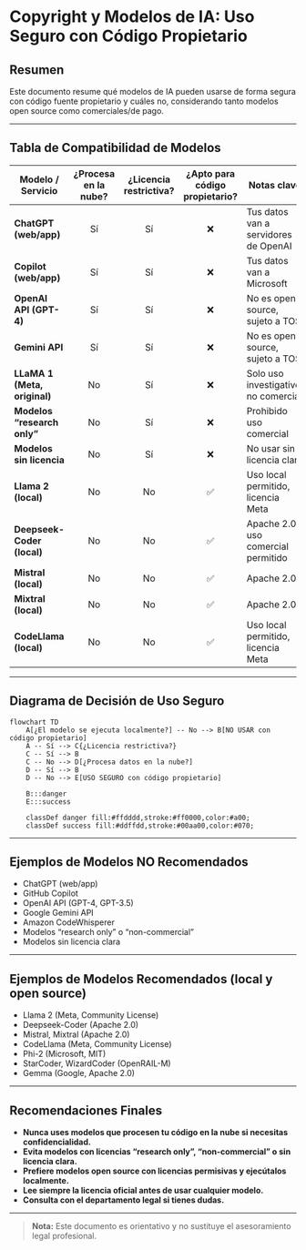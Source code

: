 # Copyright y Modelos de IA: Uso Seguro con Código Propietario

## Resumen

Este documento resume qué modelos de IA pueden usarse de forma segura con código fuente propietario y cuáles no, considerando tanto modelos open source como comerciales/de pago.

---

## Tabla de Compatibilidad de Modelos

| Modelo / Servicio         | ¿Procesa en la nube? | ¿Licencia restrictiva? | ¿Apto para código propietario? | Notas clave                                  |
|--------------------------|:-------------------:|:----------------------:|:------------------------------:|----------------------------------------------|
| **ChatGPT (web/app)**        |        Sí           |         Sí             |              ❌                | Tus datos van a servidores de OpenAI         |
| **Copilot (web/app)**        |        Sí           |         Sí             |              ❌                | Tus datos van a Microsoft                    |
| **OpenAI API (GPT-4)**       |        Sí           |         Sí             |              ❌                | No es open source, sujeto a TOS              |
| **Gemini API**               |        Sí           |         Sí             |              ❌                | No es open source, sujeto a TOS              |
| **LLaMA 1 (Meta, original)** |        No           |         Sí             |              ❌                | Solo uso investigativo, no comercial         |
| **Modelos “research only”**  |        No           |         Sí             |              ❌                | Prohibido uso comercial                      |
| **Modelos sin licencia**     |        No           |         Sí             |              ❌                | No usar sin licencia clara                   |
| **Llama 2 (local)**          |        No           |         No             |              ✅                | Uso local permitido, licencia Meta           |
| **Deepseek-Coder (local)**   |        No           |         No             |              ✅                | Apache 2.0, uso comercial permitido          |
| **Mistral (local)**          |        No           |         No             |              ✅                | Apache 2.0                                   |
| **Mixtral (local)**          |        No           |         No             |              ✅                | Apache 2.0                                   |
| **CodeLlama (local)**        |        No           |         No             |              ✅                | Uso local permitido, licencia Meta           |

---

## Diagrama de Decisión de Uso Seguro

```mermaid
flowchart TD
    A[¿El modelo se ejecuta localmente?] -- No --> B[NO USAR con código propietario]
    A -- Sí --> C{¿Licencia restrictiva?}
    C -- Sí --> B
    C -- No --> D[¿Procesa datos en la nube?]
    D -- Sí --> B
    D -- No --> E[USO SEGURO con código propietario]

    B:::danger
    E:::success

    classDef danger fill:#ffdddd,stroke:#ff0000,color:#a00;
    classDef success fill:#ddffdd,stroke:#00aa00,color:#070;
```

---

## Ejemplos de Modelos NO Recomendados

- ChatGPT (web/app)
- GitHub Copilot
- OpenAI API (GPT-4, GPT-3.5)
- Google Gemini API
- Amazon CodeWhisperer
- Modelos “research only” o “non-commercial”
- Modelos sin licencia clara

---

## Ejemplos de Modelos Recomendados (local y open source)

- Llama 2 (Meta, Community License)
- Deepseek-Coder (Apache 2.0)
- Mistral, Mixtral (Apache 2.0)
- CodeLlama (Meta, Community License)
- Phi-2 (Microsoft, MIT)
- StarCoder, WizardCoder (OpenRAIL-M)
- Gemma (Google, Apache 2.0)

---

## Recomendaciones Finales

- **Nunca uses modelos que procesen tu código en la nube si necesitas confidencialidad.**
- **Evita modelos con licencias “research only”, “non-commercial” o sin licencia clara.**
- **Prefiere modelos open source con licencias permisivas y ejecútalos localmente.**
- **Lee siempre la licencia oficial antes de usar cualquier modelo.**
- **Consulta con el departamento legal si tienes dudas.**

---

> **Nota:** Este documento es orientativo y no sustituye el asesoramiento legal profesional.
